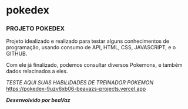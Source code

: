 # pokedex
<h3>PROJETO POKEDEX</h3>

Projeto idealizado e realizado para testar alguns conhecimentos de programação, usando consumo de API, HTML, CSS, JAVASCRIPT, e o GITHUB.

Com ele já finalizado, podemos consultar diversos Pokemons, e também dados relacinados a eles.

<i>TESTE AQUI SUAS HABILIDADES DE TREINADOR POKEMON</i>
https://pokedex-9uzv6xb06-beavazs-projects.vercel.app

<i><b>Desenvolvido por beaVaz</b></i>

